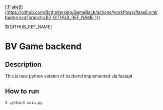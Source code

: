 [![Flake8](https://github.com/BattleVerseIo/GameBack/actions/workflows/flake8.yml/badge.svg?branch=${{ GITHUB_REF_NAME }})](https://github.com/BattleVerseIo/GameBack/actions/workflows/flake8.yml)

${GITHUB_REF_NAME}
# BV Game backend
## Description
This is new python version of backend implemented via fastapi

## How to run  

    $ python3 main.py

